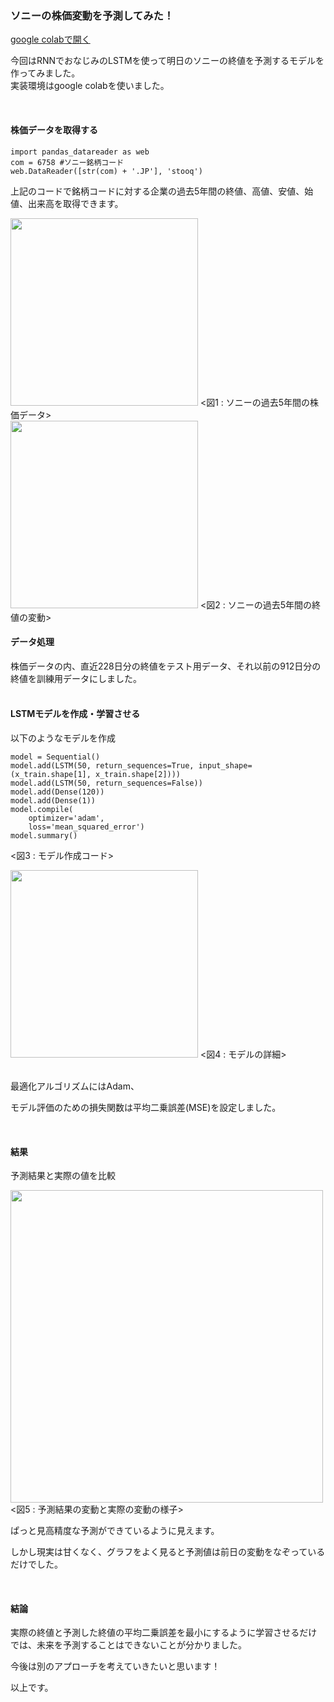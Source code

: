 ### ソニーの株価変動を予測してみた！

[google colabで開く](https://colab.research.google.com/drive/1PkRAXsBzbp4z9OTw9KnpAli7WlG19N_O?usp=sharing)

今回はRNNでおなじみのLSTMを使って明日のソニーの終値を予測するモデルを作ってみました。<br>
実装環境はgoogle colabを使いました。

<br>

#### 株価データを取得する

```
import pandas_datareader as web
com = 6758 #ソニー銘柄コード
web.DataReader([str(com) + '.JP'], 'stooq')
```

上記のコードで銘柄コードに対する企業の過去5年間の終値、高値、安値、始値、出来高を取得できます。<br>

<img src="https://uploda1.ysklog.net/49edcf2db85d8fff471c2851a80ff6cb.png" width="300px">
<図1 : ソニーの過去5年間の株価データ><br>


<img src="https://uploda3.ysklog.net/37da57f1445fd0111fa92fd610c8953d.png" width="300px">
<図2 : ソニーの過去5年間の終値の変動><br>


#### データ処理

株価データの内、直近228日分の終値をテスト用データ、それ以前の912日分の終値を訓練用データにしました。<br>
<br>

#### LSTMモデルを作成・学習させる

以下のようなモデルを作成<br>

```
model = Sequential()
model.add(LSTM(50, return_sequences=True, input_shape=(x_train.shape[1], x_train.shape[2])))
model.add(LSTM(50, return_sequences=False))
model.add(Dense(120))
model.add(Dense(1))
model.compile(
    optimizer='adam',
    loss='mean_squared_error')
model.summary()
```
<図3 : モデル作成コード><br>

<img src="https://uploda3.ysklog.net/5de30f0fdd11acf5e317680dc9497aff.png" width="300px">
<図4 : モデルの詳細><br>
<br>

最適化アルゴリズムにはAdam、<br>

モデル評価のための損失関数は平均二乗誤差(MSE)を設定しました。<br>

<br>

#### 結果

予測結果と実際の値を比較

<img src="https://uploda3.ysklog.net/46277b378094c5078e09816c12159464.png" width="500px">
<図5 : 予測結果の変動と実際の変動の様子><br>

ぱっと見高精度な予測ができているように見えます。<br>

しかし現実は甘くなく、グラフをよく見ると予測値は前日の変動をなぞっているだけでした。

<br>

#### 結論

実際の終値と予測した終値の平均二乗誤差を最小にするように学習させるだけでは、未来を予測することはできないことが分かりました。<br>

今後は別のアプローチを考えていきたいと思います！<br>

以上です。
